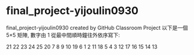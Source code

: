 # final_project-yijoulin0930
final_project-yijoulin0930 created by GitHub Classroom
Project
以下是一個 5×5 矩陣, 數字由 1 從最中間順時鐘往外依序寫下:

21 22 23 24 25
20 7  8  9  10
19 6  1  2  11
18 5  4  3  12
17 16 15 14 13

